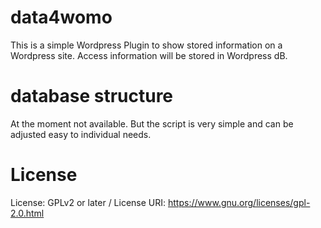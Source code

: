 # data4womo
This is a simple Wordpress Plugin to show stored information on a Wordpress site. Access information will be stored in Wordpress dB. 

# database structure
At the moment not available. But the script is very simple and can be adjusted easy to individual needs. 

# License
License: GPLv2 or later / License URI: https://www.gnu.org/licenses/gpl-2.0.html
